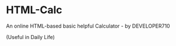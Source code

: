 # HTML-Calc

An online HTML-based basic helpful Calculator  - by DEVELOPER710

(Useful in Daily Life)
